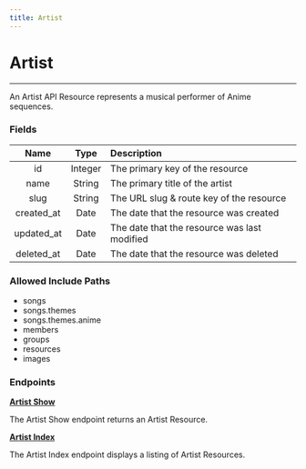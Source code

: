 ```yaml
---
title: Artist
---
```


# Artist

---

An Artist API Resource represents a musical performer of Anime sequences.

### Fields

|    Name    |  Type   | Description                                                     |
| :--------: | :-----: | :-------------------------------------------------------------- |
| id         | Integer | The primary key of the resource                                 |
| name       | String  | The primary title of the artist                                 |
| slug       | String  | The URL slug & route key of the resource                        |
| created_at | Date    | The date that the resource was created                          |
| updated_at | Date    | The date that the resource was last modified                    |
| deleted_at | Date    | The date that the resource was deleted                          |

### Allowed Include Paths

* songs
* songs.themes
* songs.themes.anime
* members
* groups
* resources
* images

### Endpoints

**[Artist Show](/artist/show/)**

The Artist Show endpoint returns an Artist Resource.

**[Artist Index](/artist/index/)**

The Artist Index endpoint displays a listing of Artist Resources.